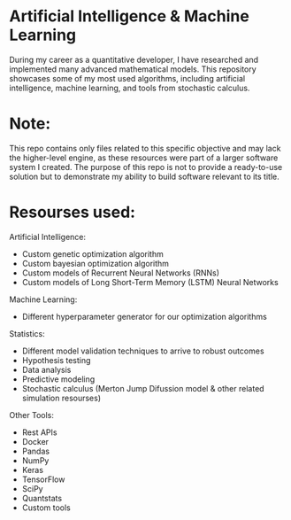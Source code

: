# Artificial Intelligence & Machine Learning
During my career as a quantitative developer, I have researched and implemented many advanced mathematical models. This repository showcases some of my most used algorithms, including artificial intelligence, machine learning, and tools from stochastic calculus.

# Note:
This repo contains only files related to this specific objective and may lack the higher-level engine, as these resources were part of a larger software system I created. The purpose of this repo is not to provide a ready-to-use solution but to demonstrate my ability to build software relevant to its title.

# Resourses used:
Artificial Intelligence:
- Custom genetic optimization algorithm
- Custom bayesian optimization algorithm
- Custom models of Recurrent Neural Networks (RNNs)
- Custom models of Long Short-Term Memory (LSTM) Neural Networks

Machine Learning:
- Different hyperparameter generator for our optimization algorithms

Statistics:
- Different model validation techniques to arrive to robust outcomes
- Hypothesis testing
- Data analysis
- Predictive modeling
- Stochastic calculus (Merton Jump Difussion model & other related simulation resourses)

Other Tools:
- Rest APIs
- Docker
- Pandas
- NumPy
- Keras
- TensorFlow
- SciPy
- Quantstats
- Custom tools
